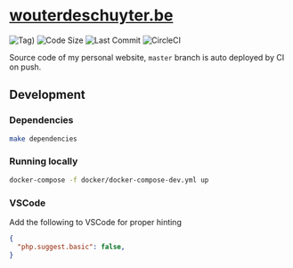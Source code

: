# [wouterdeschuyter.be](http://wouterdeschuyter.be)

![Tag)](https://img.shields.io/github/tag/wouterds/wouterdeschuyter.be.svg)
![Code Size](https://img.shields.io/github/languages/code-size/wouterds/wouterdeschuyter.be.svg)
![Last Commit](https://img.shields.io/github/last-commit/wouterds/wouterdeschuyter.be.svg)
![CircleCI](https://circleci.com/gh/wouterds/wouterdeschuyter.be.svg?style=shield)

Source code of my personal website, `master` branch is auto deployed by CI on push.

## Development

### Dependencies

```bash
make dependencies
```

### Running locally

```bash
docker-compose -f docker/docker-compose-dev.yml up
```

### VSCode

Add the following to VSCode for proper hinting

```json
{
  "php.suggest.basic": false,
}
```
